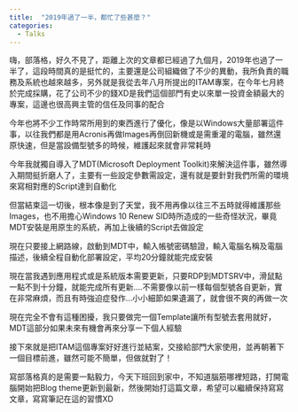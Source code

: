 ```yaml
---
title:  "2019年過了一半，都忙了些甚麼？"
categories:
  - Talks
---
```


嗨，部落格，好久不見了，距離上次的文章都已經過了九個月，2019年也過了一半了，這段時間真的是挺忙的，主要還是公司組織做了不少的異動，我所負責的職務及系統也越來越多，另外就是我從去年八月所提出的ITAM專案，在今年七月終於完成採購，花了公司不少的錢XD是我們這個部門有史以來單一投資金額最大的專案，這邊也很高興主管的信任及同事的配合

今年也將不少工作時常所用到的東西進行了優化，像是以Windows大量部署這件事，以往我們都是用Acronis再做Images再倒回新機或是需重灌的電腦，雖然還原快速，但是當設備型號多的時候，維護起來就會非常耗時

今年我就獨自導入了MDT(Microsoft Deployment Toolkit)來解決這件事，雖然導入期間挺折磨人了，主要有一些設定參數需設定，還有就是要針對我們所需的環境來寫相對應的Script達到自動化

但當結束這一切後，根本像是到了天堂，我不用再像以往三不五時就得維護那些Images，也不用擔心Windows 10 Renew SID時所造成的一些奇怪狀況，畢竟MDT安裝是用原生的系統，再加上後續的Script去做設定

現在只要接上網路線，啟動到MDT中，輸入帳號密碼驗證，輸入電腦名稱及電腦描述，後續全程自動化部署設定，平均20分鐘就能完成安裝

現在當我遇到應用程式或是系統版本需要更新，只要RDP到MDTSRV中，滑鼠點一點不到十分鐘，就能完成所有更新....不需要像以前一樣每個型號各自更新，實在非常麻煩，而且有時強迫症發作...小小細節如果遺漏了，就會很不爽的再做一次

現在完全不會有這種困擾，我只要做完一個Template讓所有型號去套用就好，MDT這部分如果未來有機會再來分享一下個人經驗

接下來就是把ITAM這個專案好好進行並結案，交接給部門大家使用，並再朝著下一個目標前進，雖然可能不簡單，但做就對了！


寫部落格真的是需要一點毅力，今天下班回到家中，不知道腦筋哪裡短路，打開電腦開始把Blog theme更新到最新，然後開始打這篇文章，希望可以繼續保持寫寫文章，寫寫筆記在這的習慣XD

